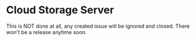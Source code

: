 # Cloud Storage Server
 This is NOT done at all, any created issue will be ignored and closed. There won't be a release anytime soon.
